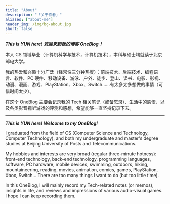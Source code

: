 ```yaml
---
title: "About"
description: "「关于作者」"
aliases: ["about-me"]
header_img: /img/bg-about.jpg
short: false
---
```


***This is YUN here! 欢迎来到我的博客 OneBlog！***

本人 CS 领域毕业（计算机科学与技术，计算机技术），本科与硕士均就读于北京邮电大学。

我的热爱和兴趣十分广泛（经常性三分钟热度）：前端技术、后端技术、编程语言、软件、PC 硬件、移动设备、游泳、户外、徒步、登山、读书、电影、影视、动漫、漫画、游戏、PlayStation、Xbox、Switch……有太多太多想做的事情（可惜时间太少）。

在这个 OneBlog 主要会记录我的 Tech 相关笔记（或备忘录）、生活中的感悟、以及各类影音视听游戏的评测和感想，希望能够一直坚持记录下去。

---

***This is YUN here! Welcome to my OneBlog!***

I graduated from the field of CS (Computer Science and Technology, Computer Technology), and both my undergraduate and master's degree studies at Beijing University of Posts and Telecommunications.

My hobbies and interests are very broad (regular three-minute hotness): front-end technology, back-end technology, programming languages, software, PC hardware, mobile devices, swimming, outdoors, hiking, mountaineering, reading, movies, animation, comics, games, PlayStation, Xbox, Switch... There are too many things I want to do (but too little time).

In this OneBlog, I will mainly record my Tech-related notes (or memos), insights in life, and reviews and impressions of various audio-visual games. I hope I can keep recording them.
